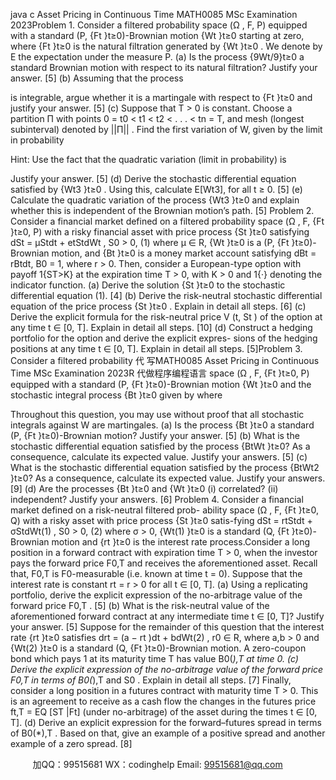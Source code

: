 java c
Asset Pricing in Continuous Time 
MATH0085 
MSc Examination 
2023Problem 1. Consider      a      filtered      probability   space      (Ω   ,   F,   P)   equipped   with   a standard   (P, {Ft   }t≥0)-Brownian   motion   {Wt   }t≥0      starting   at   zero,   where   {Ft   }t≥0   is   the   natural   filtration   generated   by   {Wt   }t≥0   .    We   denote   by   E   the   expectation under   the   measure   P.
(a)    Is   the   process
{9Wt/9}t≥0
a   standard   Brownian   motion   with   respect   to   its   natural   filtration?    Justify   your   answer.                                                                                                                                                                                                                                                                                                   [5]
(b)   Assuming   that   the   process

is   integrable,   argue   whether   it   is   a   martingale   with   respect   to   {Ft   }t≥0      and justify   your   answer.                    [5]
(c)    Suppose   that   T   > 0   is   constant.    Choose   a   partition   Π   with   points   0   = t0    < t1 < t2 < . . . < tn = T, and mesh (longest subinterval) denoted by ||Π|| . Find the first variation of W, given by the limit in probability

Hint:    Use   the fact   that   the    quadratic   variation    (limit   in   probability)   is

Justify   your   answer.                                                                                                                                                                                                                                                                [5]
(d)    Derive   the   stochastic   differential   equation   satisfied   by
{Wt3   }t≥0   .
Using   this,   calculate   E[Wt3],   for   all   t   ≥ 0.                                                                                                                                                          [5]
(e)    Calculate   the   quadratic   variation   of the   process
{Wt3   }t≥0
and   explain   whether   this   is   independent   of the   Brownian   motion’s   path.    [5]
Problem 2. Consider   a   financial   market   defined   on   a   filtered   probability   space (Ω   ,   F, {Ft   }t≥0,   P) with   a   risky   financial   asset   with   price   process   {St   }t≥0      satisfying
dSt      = µStdt   + etStdWt   ,          S0      >   0,                                                                                                 (1)
where   µ   ∈ R,   {Wt   }t≥0    is   a   (P, {Ft   }t≥0)-Brownian   motion,   and   {Bt   }t≥0    is   a   money market   account   satisfying
dBt      = rBtdt,            B0      =   1,
where   r   >   0.    Then,   consider   a   European-type   option   with   payoff 1{ST>K}    at   the expiration   time   T   > 0, with   K   > 0   and 1{·}      denoting   the   indicator   function.
(a)   Derive   the   solution   {St   }t≥0    to   the   stochastic   differential   equation   (1).                [4]
(b)    Derive   the   risk-neutral   stochastic   differential   equation   of   the   price   process {St   }t≥0   .   Explain   in   detail   all   steps.                                           [6]
(c)   Derive   the   explicit   formula   for   the   risk-neutral   price   V   (t,   St   )   of   the   option at   any   time   t   ∈   [0,   T].   Explain   in   detail   all   steps.               [10]
(d)    Construct   a   hedging   portfolio   for   the   option   and   derive   the   explicit   expres-   sions   of   the   hedging   positions   at   any   time   t   ∈   [0,   T].      Explain   in   detail   all   steps.                                                                     [5]Problem 3. Consider      a   filtered   probability    代 写MATH0085 Asset Pricing in Continuous Time MSc Examination 2023R
代做程序编程语言  space   (Ω   ,   F, {Ft   }t≥0,   P)   equipped with   a   standard   (P, {Ft   }t≥0)-Brownian   motion   {Wt   }t≥0    and   the   stochastic   integral process   {Bt   }t≥0    given   by
where

Throughout   this   question, you   may   use   without   proof   that   all   stochastic   integrals against   W   are   martingales.
(a)   Is   the   process   {Bt   }t≥0         a   standard      (P, {Ft   }t≥0)-Brownian   motion?       Justify your   answer.                                                           [5]
(b)   What   is   the   stochastic   differential   equation   satisfied   by   the   process   {BtWt   }t≥0?   As   a   consequence,   calculate   its   expected   value.   Justify   your   answers.                   [5]
(c)   What is the stochastic differential equation satisfied by the process {BtWt2   }t≥0?   As   a   consequence,   calculate   its   expected   value.   Justify   your   answers.                   [9]
(d)   Are   the   processes   {Bt   }t≥0    and   {Wt   }t≥0
(i)   correlated?
(ii)   independent?
Justify   your   answers.                                                                                                                                                                                                                                                                [6]
Problem 4. Consider   a   financial   market   defined   on   a   risk-neutral   filtered   prob-   ability   space   (Ω   ,   F, {Ft   }t≥0,   Q) with   a   risky   asset   with   price   process   {St   }t≥0      satis-fying
dSt      = rtStdt   + σStdWt(1)   ,          S0    > 0,                            (2)
where   σ   >   0,   {Wt(1)   }t≥0    is   a   standard   (Q, {Ft   }t≥0)-Brownian   motion   and   {rt   }t≥0   is   the   interest   rate   process.Consider   a   long   position   in   a   forward   contract   with   expiration   time   T   >   0,   when the   investor   pays   the   forward   price   F0,T       and   receives   the   aforementioned   asset.   Recall   that,   F0,T      is   F0-measurable   (i.e.   known   at   time   t   = 0).
Suppose   that   the   interest   rate   is   constant   rt    = r   > 0   for   all   t   ∈   [0,   T].
(a)   Using a replicating portfolio, derive the explicit expression of   the no-arbitrage   value   of the   forward   price   F0,T .       [5]
(b)   What   is   the   risk-neutral   value   of   the   aforementioned   forward   contract   at   any intermediate   time   t   ∈   [0,   T]?   Justify   your   answer.           [5]
Suppose   for   the   remainder   of   this   question   that   the   interest   rate   {rt   }t≥0    satisfies drt      =   (a − rt   )dt   + bdWt(2)   ,          r0      ∈   R,
where   a,b    >      0   and   {Wt(2)   }t≥0       is   a   standard      (Q, {Ft   }t≥0)-Brownian   motion.       A   zero-coupon   bond   which   pays   1   at   its   maturity   time   T   has   value   B0(*),T    at   time   0.
(c)    Derive   the   explicit   expression   of the   no-arbitrage   value   of the   forward   price F0,T    in   terms   of B0(*),T      and   S0   .    Explain   in   detail   all   steps.                           [7]
Finally,   consider   a   long   position   in   a   futures   contract   with   maturity   time   T   >   0.   This   is   an   agreement   to   receive   as   a   cash   flow   the   changes   in   the   futures   price
ft,T    = EQ   [ST   |Ft]                   (under   no-arbitrage) 
of the   asset   during   the   times   t   ∈   [0,   T]. 
(d)    Derive an explicit expression for the forward–futures spread   in terms   of   B0(*),T   .
Based   on   that,   give   an   example   of a   positive   spread   and   another   example   of   a   zero   spread.                                    [8]







         
加QQ：99515681  WX：codinghelp  Email: 99515681@qq.com
